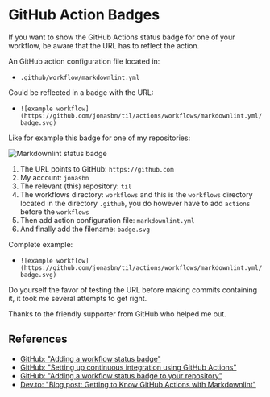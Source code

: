 # GitHub Action Badges

If you want to show the GitHub Actions status badge for one of your workflow, be aware that the URL has to reflect the action.

An GitHub action configuration file located in:

- `.github/workflow/markdownlint.yml`

Could be reflected in a badge with the URL:

- `![example workflow](https://github.com/jonasbn/til/actions/workflows/markdownlint.yml/badge.svg)`

Like for example this badge for one of my repositories:

![Markdownlint status badge](https://github.com/jonasbn/til/actions/workflows/markdownlint.yml/badge.svg)

1. The URL points to GitHub: `https://github.com`
2. My account: `jonasbn`
3. The relevant (this) repository: `til`
4. The workflows directory: `workflows` and this is the `workflows` directory located in the directory `.github`, you do however have to add `actions` before the `workflows`
5. Then add action configuration file: `markdownlint.yml`
6. And finally add the filename: `badge.svg`

Complete example:

- `![example workflow](https://github.com/jonasbn/til/actions/workflows/markdownlint.yml/badge.svg)`

Do yourself the favor of testing the URL before making commits containing it, it took me several attempts to get right.

Thanks to the friendly supporter from GitHub who helped me out.

## References

- [GitHub: "Adding a workflow status badge"](https://docs.github.com/en/actions/monitoring-and-troubleshooting-workflows/adding-a-workflow-status-badge)
- [GitHub: "Setting up continuous integration using GitHub Actions"][github_actions]
- [GitHub: "Adding a workflow status badge to your repository"][github_badges]
- [Dev.to: "Blog post: Getting to Know GitHub Actions with Markdownlint"](https://dev.to/jonasbn/blog-post-getting-to-know-github-actions-3m61)

[github_actions]: https://help.github.com/en/github/automating-your-workflow-with-github-actions/setting-up-continuous-integration-using-github-actions
[github_badges]: https://help.github.com/en/github/automating-your-workflow-with-github-actions/configuring-a-workflow#adding-a-workflow-status-badge-to-your-repository
